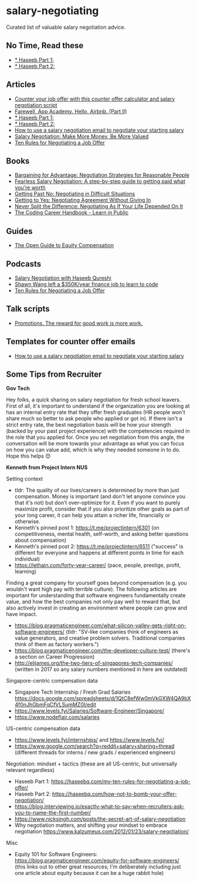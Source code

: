 # salary-negotiating

Curated list of valuable salary negotiation advice.

## No Time, Read these
- [* Haseeb Part 1:](https://haseebq.com/my-ten-rules-for-negotiating-a-job-offer/)
- [* Haseeb Part 2:](https://haseebq.com/how-not-to-bomb-your-offer-negotiation/)
 
## Articles

- [Counter your job offer with this counter offer calculator and salary negotiation script](https://fearlesssalarynegotiation.com/salary-negotiation-script)
- [Farewell, App Academy. Hello, Airbnb. (Part II)](https://haseebq.com/farewell-app-academy-hello-airbnb-part-ii/)
- [* Haseeb Part 1:](https://haseebq.com/my-ten-rules-for-negotiating-a-job-offer/)
- [* Haseeb Part 2:](https://haseebq.com/how-not-to-bomb-your-offer-negotiation/)
- [How to use a salary negotiation email to negotiate your starting salary](https://fearlesssalarynegotiation.com/salary-negotiation-email-sample/)
- [Salary Negotiation: Make More Money, Be More Valued](https://www.kalzumeus.com/2012/01/23/salary-negotiation/)
- [Ten Rules for Negotiating a Job Offer](https://www.freecodecamp.org/news/ten-rules-for-negotiating-a-job-offer-ee17cccbdab6/)

## Books

- [Bargaining for Advantage: Negotiation Strategies for Reasonable People](https://www.goodreads.com/book/show/23801.Bargaining_for_Advantage)
- [Fearless Salary Negotiation: A step-by-step guide to getting paid what you're worth](https://www.amazon.com/Fearless-Salary-Negotiation-step-step/dp/0692568689)
- [Getting Past No: Negotiating in Difficult Situations](https://www.amazon.com/Getting-Past-Negotiating-Difficult-Situations/dp/0553371312)
- [Getting to Yes: Negotiating Agreement Without Giving In](https://www.goodreads.com/book/show/313605.Getting_to_Yes?ac=1&from_search=true&qid=HcfBQa9GvT&rank=1)
- [Never Split the Difference: Negotiating As If Your Life Depended On It](https://www.goodreads.com/book/show/26156469-never-split-the-difference)
- [The Coding Career Handbook - Learn in Public](https://www.learninpublic.org/) 

## Guides

- [The Open Guide to Equity Compensation](https://github.com/jlevy/og-equity-compensation)

## Podcasts

- [Salary Negotiation with Haseeb Qureshi](https://softwareengineeringdaily.com/2016/07/11/salary-negotiation-with-haseeb-qureshi/)
- [Shawn Wang left a $350K/year finance job to learn to code](https://freecodecamp.libsyn.com/ep-59-shawn-wang-left-a-350kyear-finance-job-to-learn-to-code)
- [Ten Rules for Negotiating a Job Offer](https://overcast.fm/+L2Y6Mk0b0)

## Talk scripts

- [Promotions. The reward for good work is more work.](https://www.accidentalciso.net/post/promotions-the-reward-for-good-work-is-more-work)

## Templates for counter offer emails

- [How to use a salary negotiation email to negotiate your starting salary](https://fearlesssalarynegotiation.com/salary-negotiation-email-sample/)


## Some Tips from Recruiter

**Gov Tech**

Hey folks, a quick sharing on salary negotiation for fresh school leavers. First of all, it's important to understand if the organization you are looking at has an internal entry rate that they offer fresh graduates (HR people won't share much so better to ask people who applied or got in). If there isn't a strict entry rate, the best negotiation basis will be how your strength (backed by your past project experience) with the competencies required in the role that you applied for. Once you set negotiation from this angle, the conversation will be more towards your advantage as what you can focus on how you can value add, which is why they needed someone in to do. Hope this helps 😊

**Kenneth from Project Intern NUS**

Setting context
* tldr: The quality of our lives/careers is determined by more than just compensation. Money is important (and don't let anyone convince you that it's not) but don't over-optimize for it. Even if you want to purely maximize profit, consider that if you also prioritize other goals as part of your long career, it can help you attain a richer life, financially or otherwise.
* Kenneth's pinned post 1: https://t.me/projectintern/6301 (on competitiveness, mental health, self-worth, and asking better questions about compensation)
* Kenneth's pinned post 2: https://t.me/projectintern/6511 ("success" is different for everyone and happens at different points in time for each individual)
* https://lethain.com/forty-year-career/ (pace, people, prestige, profit, learning)

Finding a great company for yourself goes beyond compensation (e.g. you wouldn't want high pay with terrible culture). The following articles are important for understanding that software engineers fundamentally create value, and how the best companies not only pay well to reward that, but also actively invest in creating an environment where people can grow and have impact.
* https://blog.pragmaticengineer.com/what-silicon-valley-gets-right-on-software-engineers/ (tldr: "SV-like companies think of engineers as value generators, and creative problem solvers. Traditional companies think of them as factory workers.")
* https://blog.pragmaticengineer.com/the-developer-culture-test/ (there's a section on Career Progression)
* http://elijames.org/the-two-tiers-of-singapores-tech-companies/ (written in 2017 so any salary numbers mentioned in here are outdated)

Singapore-centric compensation data
* Singapore Tech Internship / Fresh Grad Salaries https://docs.google.com/spreadsheets/d/1QtC8efWw0mVkGXW4QA9bX4f0nJhGbmFqCfVLSumMZ0I/edit
* https://www.levels.fyi/Salaries/Software-Engineer/Singapore/
* https://www.nodeflair.com/salaries

US-centric compensation data
* https://www.levels.fyi/internships/ and https://www.levels.fyi/
* https://www.google.com/search?q=reddit+salary+sharing+thread (different threads for interns / new grads / experienced engineers)

Negotiation: mindset + tactics (these are all US-centric, but universally relevant regardless)
* Haseeb Part 1: https://haseebq.com/my-ten-rules-for-negotiating-a-job-offer/
* Haseeb Part 2: https://haseebq.com/how-not-to-bomb-your-offer-negotiation/
* https://blog.interviewing.io/exactly-what-to-say-when-recruiters-ask-you-to-name-the-first-number/
* https://www.nicksingh.com/posts/the-secret-art-of-salary-negotiation
* Why negotiation matters, and shifting your mindset to embrace negotiation https://www.kalzumeus.com/2012/01/23/salary-negotiation/

Misc
* Equity 101 for Software Engineers: https://blog.pragmaticengineer.com/equity-for-software-engineers/ (this links out to other great resources; I'm deliberately including just one article about equity because it can be a huge rabbit hole)
